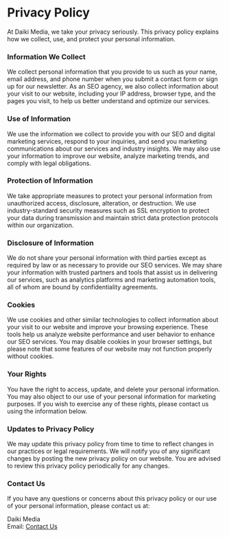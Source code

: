 # Privacy Policy

At Daiki Media, we take your privacy seriously. This privacy policy explains how we collect, use, and protect your personal information.

### Information We Collect

We collect personal information that you provide to us such as your name, email address, and phone number when you submit a contact form or sign up for our newsletter. As an SEO agency, we also collect information about your visit to our website, including your IP address, browser type, and the pages you visit, to help us better understand and optimize our services.

### Use of Information

We use the information we collect to provide you with our SEO and digital marketing services, respond to your inquiries, and send you marketing communications about our services and industry insights. We may also use your information to improve our website, analyze marketing trends, and comply with legal obligations.

### Protection of Information

We take appropriate measures to protect your personal information from unauthorized access, disclosure, alteration, or destruction. We use industry-standard security measures such as SSL encryption to protect your data during transmission and maintain strict data protection protocols within our organization.

### Disclosure of Information

We do not share your personal information with third parties except as required by law or as necessary to provide our SEO services. We may share your information with trusted partners and tools that assist us in delivering our services, such as analytics platforms and marketing automation tools, all of whom are bound by confidentiality agreements.

### Cookies

We use cookies and other similar technologies to collect information about your visit to our website and improve your browsing experience. These tools help us analyze website performance and user behavior to enhance our SEO services. You may disable cookies in your browser settings, but please note that some features of our website may not function properly without cookies.

### Your Rights

You have the right to access, update, and delete your personal information. You may also object to our use of your personal information for marketing purposes. If you wish to exercise any of these rights, please contact us using the information below.

### Updates to Privacy Policy

We may update this privacy policy from time to time to reflect changes in our practices or legal requirements. We will notify you of any significant changes by posting the new privacy policy on our website. You are advised to review this privacy policy periodically for any changes.

### Contact Us

If you have any questions or concerns about this privacy policy or our use of your personal information, please contact us at:

Daiki Media  
Email: [Contact Us](lukesh@daikimedia.com)
